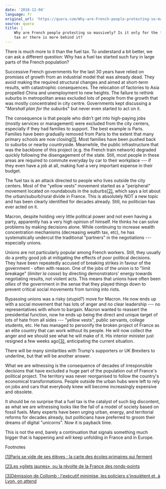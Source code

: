```yaml
---
date: '2018-12-04'
language: fr
original_url: 'https://quora.com/Why-are-French-people-protesting-so-massively-Is-it-only-for-the-fuel-tax-or-there-is-more-behind-it/answer/Clément-Renaud'
source: quora
title: |
    Why are French people protesting so massively? Is it only for the fuel
    tax or there is more behind it?
---
```


There is much more to it than the fuel tax. To understand a bit better,
we can ask a different question: Why has a fuel tax started such fury in
large parts of the French population?

Successive French governments for the last 30 years have relied on
promises of growth from an industrial model that was already dead. They
avoid making the required structural changes and aimed at short-term
results, with catastrophic consequences. The relocation of factories to
Asia propelled China and unemployment to new heights. The failure to
rethink suburbs in metropolitan areas excluded lots of people from the
growth that was mostly concentrated in city centre. Governments kept
discussing a "*Marshall plan for the suburbs*" but never even started to
act on it.

The consequence is that people who didn't get into high-paying jobs
(mostly services or management) were excluded from the city centers,
especially if they had families to support. The best example is Paris.
Families have been gradually removed from Paris to the extent that many
primary schools are now closing[\[1\]](#QegyR). Most families have been
pushed back to suburbs or nearby countryside. Meanwhile, the public
infrastructure that was the backbone of this project (e.g. the French
train network) degraded quickly following the disengagement of the
state. Still, most people in these areas are required to commute
everyday by car to their workplace --- if they even have a job at all,
making fuel a very important expense in their budget.

The fuel tax is an attack directed to people who lives outside the city
centers. Most of the "yellow vests" movement started as a "peripheral"
movement located on roundabouts in the suburbs[\[2\]](#WuEVT), which
says a lot about the urban/suburb/rural divide in France. This is
absolutely NOT a new topic and has been clearly identified for decades
already. Still, no politician has ever acted on it.

Macron, despite holding very little political power and not even having
a party, apparently has a very high opinion of himself. He thinks he can
solve problems by making decisions alone. While continuing to increase
wealth concentration mechanisms (decreasing wealth tax, etc), he has
systematically undercut the traditional "partners" in the negotiations
--- especially unions.

Unions are not particularly popular among French workers. Still, they
usually do a pretty good job at mitigating the effects of poor political
decisions. They have been repeatedly accused of breaking strikes in
favour of the government - often with reason. One of the jobs of the
union is to "limit breakage" (*limiter la casse*) by directing
demonstrators' energy towards negotiating results, not violent acts.
This means that unions have often been *allies* of the government in the
sense that they played things down to prevent critical social movements
from turning into riots.

Bypassing unions was a risky (stupid?) move for Macron. He now ends up
with a social movement that has lots of anger and no clear leadership
--- no representatives with whom to bargain. Macron wanted to reassert
the presidential function, now he ends up being the direct and unique
target of lots of hate from all sides --- "yellow vests", public
servants, college students, etc. He has managed to personify the broken
project of France as an elite country that can work without its people.
He will now collect the anger and we should see what he will make of it.
His interior minister just resigned a few weeks ago[\[3\]](#OpzrA),
anticipating the current situation.

There will be many similarities with Trump's supporters or UK Brexiters
to underline, but that will be another answer.

What we are witnessing is the consequence of decades of irresponsible
decisions that have excluded a huge part of the population out of
France's political project. The territory was never reorganised to
follow the country's economical transformations. People outside the
urban hubs were left to rely on jobs and cars that everybody knew will
become increasingly expensive and obsolete.

It should be no surprise that a fuel tax is the catalyst of such big
discontent, as what we are witnessing looks like the fall of a model of
society based on fossil fuels. Many experts have been urging urban,
energy, and territorial reforms for decades already, but politicians
have preferred to groom their dreams of digital "*unicorns*". Now it is
payback time.

This is not the end, barely a continuation that signals something much
bigger that is happening and will keep unfolding in France and in
Europe.

Footnotes

[\[1\]](#cite-QegyR)[Paris se vide de ses élèves : la carte des écoles
primaires qui
ferment](https://www.lemonde.fr/education/visuel/2018/08/28/demographie-scolaire-a-paris-ces-ecoles-primaires-qui-ferment_5347198_1473685.html)

[\[2\]](#cite-WuEVT)[Les «gilets jaunes», ou la révolte de la France des
ronds-points](https://www.slate.fr/story/169626/blocage-17-novembre-gilets-jaunes-revolte-ronds-points-france-peripherique-diesel)

[\[3\]](#cite-OpzrA)[Démission de Collomb : l'exécutif minimise, les
policiers s'inquiètent et, à Lyon, on
attend](https://www.lemonde.fr/politique/article/2018/10/03/demission-de-gerard-collomb-l-executif-en-crise-lyon-sur-ses-gardes_5364226_823448.html)
